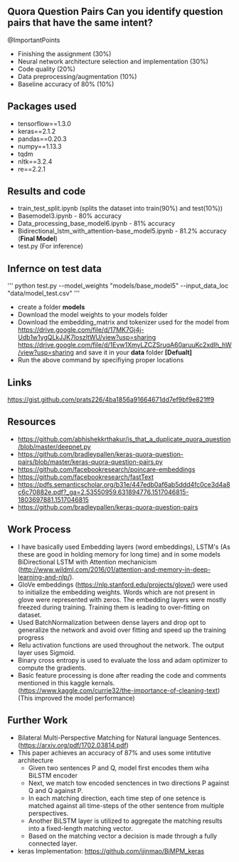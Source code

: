 ## Quora Question Pairs Can you identify question pairs that have the same intent?


@ImportantPoints
- Finishing the assignment (30%)
- Neural network architecture selection and implementation (30%)
- Code quality (20%)
- Data preprocessing/augmentation (10%)
- Baseline accuracy of 80% (10%)

## Packages used
- tensorflow==1.3.0
- keras==2.1.2
- pandas==0.20.3
- numpy==1.13.3
- tqdm
- nltk==3.2.4
- re==2.2.1

## Results and code
- train_test_split.ipynb (splits the dataset into train(90%) and test(10%))
- Basemodel3.ipynb - 80% accuracy
- Data_processing_base_model6.ipynb - 81% accuracy
- Bidirectional_lstm_with_attention-base_model5.ipynb - 81.2% accuracy (**Final Model**)
- test.py (For inference)

## Infernce on test data
'''
python test.py --model_weights "models/base_model5" --input_data_loc "data/model_test.csv"
'''
- create a folder **models**
- Download the model weights to your models folder
- Download the embedding_matrix and  tokenizer used for the model from https://drive.google.com/file/d/17MK7Gj4j-Udb1w1ygQLkJJK7loszltWU/view?usp=sharing https://drive.google.com/file/d/1Evw1XmyLZCZSruqA60aruuKc2xdIh_hW/view?usp=sharing and save it in your **data** folder **[Defualt]**
- Run the above command by specifiying proper locations

## Links
https://gist.github.com/prats226/4ba1856a91664671dd7ef9bf9e821ff9

## Resources
- https://github.com/abhishekkrthakur/is_that_a_duplicate_quora_question/blob/master/deepnet.py
- https://github.com/bradleypallen/keras-quora-question-pairs/blob/master/keras-quora-question-pairs.py
- https://github.com/facebookresearch/poincare-embeddings
- https://github.com/facebookresearch/fastText
- https://pdfs.semanticscholar.org/b31e/447edb0af6ab5ddd4fc0ce3d4a8c6c70882e.pdf?_ga=2.53550959.631894776.1517046815-1803697881.1517046815
- https://github.com/bradleypallen/keras-quora-question-pairs


## Work Process
- I have basically used Embedding layers (word embeddings),  LSTM's (As these are good in holding memory for long time) and in some models BiDirectional LSTM with Attention mechanicism (http://www.wildml.com/2016/01/attention-and-memory-in-deep-learning-and-nlp/).
- GloVe embeddings (https://nlp.stanford.edu/projects/glove/) were used to initialize the embedding weights. Words which are not present in glove were represented with zeros. The embedding layers were mostly freezed during training. Training them is leading to over-fitting on dataset.
- Used BatchNormalization between dense layers and drop opt to generalize the network and avoid over fitting and speed up the training progress
- Relu activation functions are used throughout the network. The output layer uses Sigmoid.
- Binary cross entropy is used to evaluate the loss and adam optimizer to compute the gradients.
- Basic feature processing is done after reading the code and comments mentioned in this kaggle kernals. (https://www.kaggle.com/currie32/the-importance-of-cleaning-text) (This improved the model performance)


## Further Work
- Bilateral Multi-Perspective Matching for Natural language Sentences. (https://arxiv.org/pdf/1702.03814.pdf)
- This paper achieves an accuracy of 87% and uses some intitutive architecture
  - Given two sentences P and Q, model first encodes them wiha BiLSTM encoder
  - Next, we match tow encoded senctences in two directions P against Q and Q against P.
  - In each matching direction, each time step of one setence is matched against all time-steps of the other sentence from multiple perspectives.
  - Another BiLSTM layer is utilized to aggregate the matching results into a fixed-length matching vector.
  - Based on the matching vector a decision is made through a fully connected layer.
- keras Implementation: https://github.com/ijinmao/BiMPM_keras
